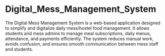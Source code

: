 # Digital_Mess_Management_System
The Digital Mess Management System is a web-based application designed to simplify and digitalize daily mess/hostel food management. It allows students and mess admins to manage meal subscriptions, daily menus, attendance, and payments efficiently. The system reduces manual work, avoids confusion, and ensures smooth communication between mess staff and students.
